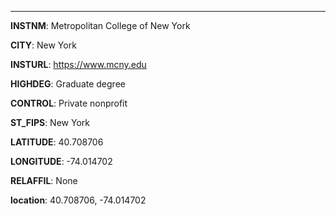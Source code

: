
---
**INSTNM**: Metropolitan College of New York

**CITY**: New York

**INSTURL**: https://www.mcny.edu

**HIGHDEG**: Graduate degree

**CONTROL**: Private nonprofit

**ST_FIPS**: New York

**LATITUDE**: 40.708706

**LONGITUDE**: -74.014702

**RELAFFIL**: None

**location**: 40.708706, -74.014702